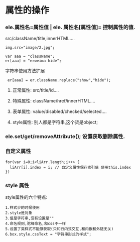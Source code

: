 # 属性的操作

  
### ele.属性名=属性值 | ele. 属性名[属性值]= 控制属性的值. 
src/className/title,innerHTML....

````
img.src="image/2.jpg";

var aaa = "className";
er[aaa] = "erweima hide";
````

字符串使用方法扩展
````
 er[aaa] = er.className.replace("show","hide");
````

1. 正常属性: src/title/id....

2. 特殊属性: className/href/innerHTML....

3. 表单属性: value/disabled/checked/selected....

4. style属性: 别人都是字符串,这个货是object;

### ele.set/get/removeAttribute(); 设置获取删除属性.

### 自定义属性
````
for(var i=0;i<liArr.length;i++> {
  liArr[i].index = i; // 自定义属性保存索引值 使用this.index
})
````
### style 属性

  style属性的六个特点:

    1.样式少的时候使用
    2.style是对象
    3.值是字符串,没有设置是""
    4.命名规则,驼峰命名,和css不一样
    5.设置了类样式不能够获取(只和行内式交互,和内嵌和外链无关)
    6.box.style.cssText = "字符串形式的样式";


         
                
